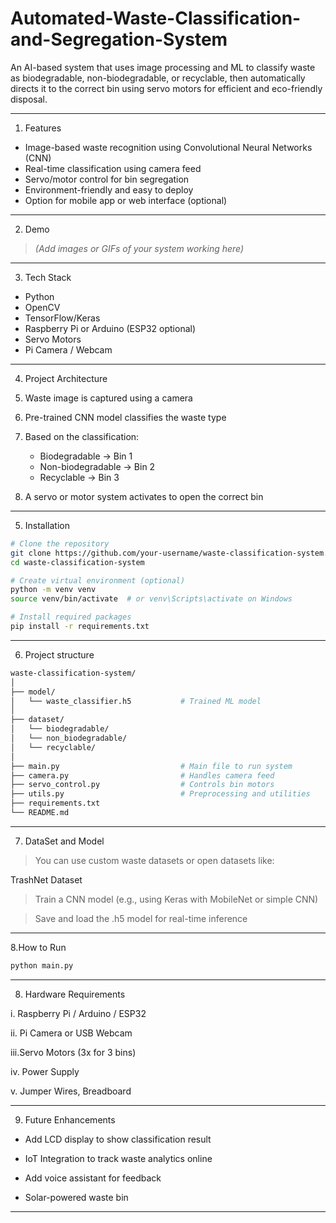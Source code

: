 # Automated-Waste-Classification-and-Segregation-System
An AI-based system that uses image processing and ML to classify waste as biodegradable, non-biodegradable, or recyclable, then automatically directs it to the correct bin using servo motors for efficient and eco-friendly disposal.

---

1. Features

- Image-based waste recognition using Convolutional Neural Networks (CNN)
- Real-time classification using camera feed
- Servo/motor control for bin segregation
- Environment-friendly and easy to deploy
- Option for mobile app or web interface (optional)

---

2. Demo

> *(Add images or GIFs of your system working here)*

---

3. Tech Stack

- Python
- OpenCV
- TensorFlow/Keras
- Raspberry Pi or Arduino (ESP32 optional)
- Servo Motors
- Pi Camera / Webcam

---

4. Project Architecture

1. Waste image is captured using a camera
2. Pre-trained CNN model classifies the waste type
3. Based on the classification:
   - Biodegradable → Bin 1
   - Non-biodegradable → Bin 2
   - Recyclable → Bin 3
4. A servo or motor system activates to open the correct bin

---

5. Installation

```bash
# Clone the repository
git clone https://github.com/your-username/waste-classification-system.git
cd waste-classification-system

# Create virtual environment (optional)
python -m venv venv
source venv/bin/activate  # or venv\Scripts\activate on Windows

# Install required packages
pip install -r requirements.txt
```

---

6. Project structure

```bash
waste-classification-system/
│
├── model/
│   └── waste_classifier.h5           # Trained ML model
│
├── dataset/
│   └── biodegradable/
│   └── non_biodegradable/
│   └── recyclable/
│
├── main.py                           # Main file to run system
├── camera.py                         # Handles camera feed
├── servo_control.py                  # Controls bin motors
├── utils.py                          # Preprocessing and utilities
├── requirements.txt
└── README.md
```

---

7. DataSet and Model

> You can use custom waste datasets or open datasets like:

   TrashNet Dataset

> Train a CNN model (e.g., using Keras with MobileNet or simple CNN)

> Save and load the .h5 model for real-time inference

---

8.How to Run

```bash
python main.py
```

---

8.  Hardware Requirements

i. Raspberry Pi / Arduino / ESP32

ii. Pi Camera or USB Webcam

iii.Servo Motors (3x for 3 bins)

iv. Power Supply

v. Jumper Wires, Breadboard

---

9. Future Enhancements

- Add LCD display to show classification result

- IoT Integration to track waste analytics online

- Add voice assistant for feedback

- Solar-powered waste bin

---



